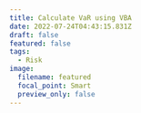 ```yaml
---
title: Calculate VaR using VBA
date: 2022-07-24T04:43:15.831Z
draft: false
featured: false
tags:
  - Risk
image:
  filename: featured
  focal_point: Smart
  preview_only: false
---
```

